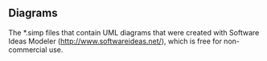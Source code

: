 ## Diagrams ##

The *.simp files that contain UML diagrams that were created with
Software Ideas Modeler (http://www.softwareideas.net/), which is 
free for non-commercial use.
